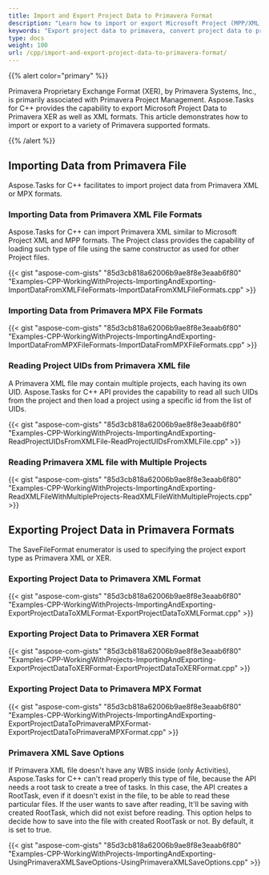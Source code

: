 ```yaml
---
title: Import and Export Project Data to Primavera Format
description: "Learn how to import or export Microsoft Project (MPP/XML) files from or to Primavera (XER, P6 XML) formats using Aspose.Tasks for C++."
keywords: "Export project data to primavera, convert project data to primavera, Primavera XML, P6 XML, XER, Aspose.Tasks, C++"
type: docs
weight: 100
url: /cpp/import-and-export-project-data-to-primavera-format/
---
```


{{% alert color="primary" %}}

Primavera Proprietary Exchange Format (XER), by Primavera Systems, Inc., is primarily associated with Primavera Project Management. Aspose.Tasks for C++ provides the capability to export Microsoft Project Data to Primavera XER as well as XML formats. This article demonstrates how to import or export to a variety of Primavera supported formats.

{{% /alert %}}

## **Importing Data from Primavera File**
Aspose.Tasks for C++ facilitates to import project data from Primavera XML or MPX formats.

### **Importing Data from Primavera XML File Formats**
Aspose.Tasks for C++ can import Primavera XML similar to Microsoft Project XML and MPP formats. The Project class provides the capability of loading such type of file using the same constructor as used for other Project files.

{{< gist "aspose-com-gists" "85d3cb818a62006b9ae8f8e3eaab6f80" "Examples-CPP-WorkingWithProjects-ImportingAndExporting-ImportDataFromXMLFileFormats-ImportDataFromXMLFileFormats.cpp" >}}

### **Importing Data from Primavera MPX File Formats**

{{< gist "aspose-com-gists" "85d3cb818a62006b9ae8f8e3eaab6f80" "Examples-CPP-WorkingWithProjects-ImportingAndExporting-ImportDataFromMPXFileFormats-ImportDataFromMPXFileFormats.cpp" >}}

### **Reading Project UIDs from Primavera XML file**
A Primavera XML file may contain multiple projects, each having its own UID. Aspose.Tasks for C++ API provides the capability to read all such UIDs from the project and then load a project using a specific id from the list of UIDs.

{{< gist "aspose-com-gists" "85d3cb818a62006b9ae8f8e3eaab6f80" "Examples-CPP-WorkingWithProjects-ImportingAndExporting-ReadProjectUIDsFromXMLFile-ReadProjectUIDsFromXMLFile.cpp" >}}

### **Reading Primavera XML file with Multiple Projects**

{{< gist "aspose-com-gists" "85d3cb818a62006b9ae8f8e3eaab6f80" "Examples-CPP-WorkingWithProjects-ImportingAndExporting-ReadXMLFileWithMultipleProjects-ReadXMLFileWithMultipleProjects.cpp" >}}

## **Exporting Project Data in Primavera Formats**
The SaveFileFormat enumerator is used to specifying the project export type as Primavera XML or XER.

### **Exporting Project Data to Primavera XML Format**

{{< gist "aspose-com-gists" "85d3cb818a62006b9ae8f8e3eaab6f80" "Examples-CPP-WorkingWithProjects-ImportingAndExporting-ExportProjectDataToXMLFormat-ExportProjectDataToXMLFormat.cpp" >}}

### **Exporting Project Data to Primavera XER Format**

{{< gist "aspose-com-gists" "85d3cb818a62006b9ae8f8e3eaab6f80" "Examples-CPP-WorkingWithProjects-ImportingAndExporting-ExportProjectDataToXERFormat-ExportProjectDataToXERFormat.cpp" >}}

### **Exporting Project Data to Primavera MPX Format**

{{< gist "aspose-com-gists" "85d3cb818a62006b9ae8f8e3eaab6f80" "Examples-CPP-WorkingWithProjects-ImportingAndExporting-ExportProjectDataToPrimaveraMPXFormat-ExportProjectDataToPrimaveraMPXFormat.cpp" >}}

### **Primavera XML Save Options**
If Primavera XML file doesn't have any WBS inside (only Activities), Aspose.Tasks for C++ can't read properly this type of file, because the API needs a root task to create a tree of tasks. In this case, the API creates a RootTask, even if it doesn't exist in the file, to be able to read these particular files. If the user wants to save after reading, It'll be saving with created RootTask, which did not exist before reading. This option helps to decide how to save into the file with created RootTask or not. By default, it is set to true.

{{< gist "aspose-com-gists" "85d3cb818a62006b9ae8f8e3eaab6f80" "Examples-CPP-WorkingWithProjects-ImportingAndExporting-UsingPrimaveraXMLSaveOptions-UsingPrimaveraXMLSaveOptions.cpp" >}}

